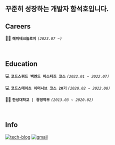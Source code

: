 <div align=left>
  
## 꾸준히 성장하는 개발자 함석호입니다.

## Careers
🧑‍💻 **`해피테크놀로지`** _`(2023.07 ~)`_

<br/>

## Education  

💻 **`코드스쿼드 백엔드 마스터즈 코스`** _`(2022.01 ~ 2022.07)`_
  
💻 **`코드스테이츠 이머시브 코스 20기`** _`(2020.02 ~ 2022.08)`_
  
👨‍🎓 **`한성대학교 | 경영학부`** _`(2013.03 ~ 2020.02)`_
  
<br/>
  
## Info
  
  [![tech-blog](https://img.shields.io/badge/-Tech--Blog-grey?logo=Tistory)](https://forkyy.tistory.com)
  [![gmail](https://img.shields.io/badge/GMail-red?logo=GMail&logoColor=white)](mailto:forkyy.dev@gmail.com)

<br/>
</div>



